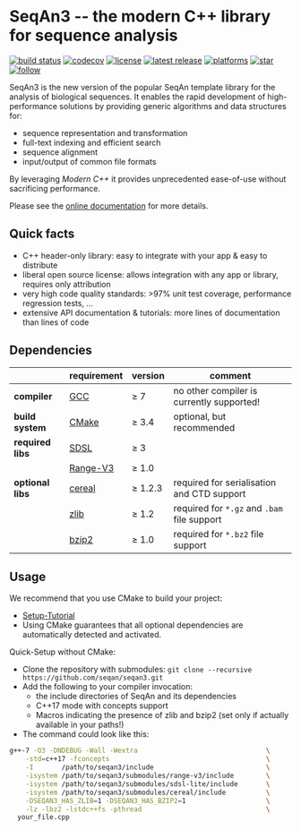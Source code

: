 # SeqAn3 -- the modern C++ library for sequence analysis

[![build status](https://img.shields.io/travis/seqan/seqan3/master.svg?logo=travis)](https://travis-ci.org/seqan/seqan3)
[![codecov](https://codecov.io/gh/seqan/seqan3/branch/master/graph/badge.svg?logo=codecov)](https://codecov.io/gh/seqan/seqan3)
[![license](https://img.shields.io/badge/license-BSD-green.svg)](https://docs.seqan.de/seqan/3-master-user/about_copyright.html)
[![latest release](https://img.shields.io/github/release/seqan/seqan3.svg)](https://github.com/seqan/seqan3/releases/latest)
[![platforms](https://img.shields.io/badge/platform-linux%20%7C%20bsd%20%7C%20osx-informational.svg)](https://docs.seqan.de/seqan/3-master-user/about_api.html)
[![star](https://img.shields.io/github/stars/seqan/seqan3.svg?style=social)](https://github.com/seqan/seqan3/stargazers)
[![follow](https://img.shields.io/twitter/follow/SeqAnLib.svg?label=follow&style=social)](https://twitter.com/seqanlib)

SeqAn3 is the new version of the popular SeqAn template library for the analysis of biological sequences.
It enables the rapid development of high-performance solutions by providing generic algorithms and data structures
for:

  * sequence representation and transformation
  * full-text indexing and efficient search
  * sequence alignment
  * input/output of common file formats

By leveraging *Modern C++* it provides unprecedented ease-of-use without sacrificing performance.

Please see the [online documentation](http://docs.seqan.de/seqan/3-master-user/) for more details.

## Quick facts

  * C++ header-only library: easy to integrate with your app & easy to distribute
  * liberal open source license: allows integration with any app or library, requires only attribution
  * very high code quality standards: >97% unit test coverage, performance regression tests, ...
  * extensive API documentation & tutorials: more lines of documentation than lines of code

## Dependencies

|                   | requirement                                          | version  | comment                                     |
|-------------------|------------------------------------------------------|----------|---------------------------------------------|
|**compiler**       | [GCC](http://gcc.gnu.org)                            | ≥ 7      | no other compiler is currently supported!   |
|**build system**   | [CMake](https://cmake.org)                           | ≥ 3.4    | optional, but recommended                   |
|**required libs**  | [SDSL](https://github.com/xxsds/sdsl-lite)           | ≥ 3      |                                             |
|                   | [Range-V3](https://github.com/ericniebler/range-v3)  | ≥ 1.0    |                                             |
|**optional libs**  | [cereal](https://github.com/USCiLab/cereal)          | ≥ 1.2.3  | required for serialisation and CTD support  |
|                   | [zlib](https://github.com/madler/zlib)               | ≥ 1.2    | required for `*.gz` and `.bam` file support |
|                   | [bzip2](http://www.bzip.org)                         | ≥ 1.0    | required for `*.bz2` file support           |

## Usage

We recommend that you use CMake to build your project:

  * [Setup-Tutorial](http://docs.seqan.de/seqan/3-master-user/setup.html)
  * Using CMake guarantees that all optional dependencies are automatically detected and activated.

Quick-Setup without CMake:

  * Clone the repository with submodules: `git clone --recursive https://github.com/seqan/seqan3.git`
  * Add the following to your compiler invocation:
    * the include directories of SeqAn and its dependencies
    * C++17 mode with concepts support
    * Macros indicating the presence of zlib and bzip2 (set only if actually available in your paths!)
  * The command could look like this:
```sh
g++-7 -O3 -DNDEBUG -Wall -Wextra                                \
    -std=c++17 -fconcepts                                       \
    -I       /path/to/seqan3/include                            \
    -isystem /path/to/seqan3/submodules/range-v3/include        \
    -isystem /path/to/seqan3/submodules/sdsl-lite/include       \
    -isystem /path/to/seqan3/submodules/cereal/include          \
    -DSEQAN3_HAS_ZLIB=1 -DSEQAN3_HAS_BZIP2=1                    \
    -lz -lbz2 -lstdc++fs -pthread                               \
  your_file.cpp
```

